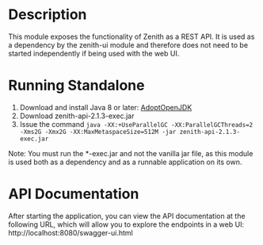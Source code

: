 # Description
This module exposes the functionality of Zenith as a REST API.  It is used as a dependency by the zenith-ui module and therefore does not need to be started independently if being used with the web UI.

# Running Standalone
1. Download and install Java 8 or later: [AdoptOpenJDK](https://adoptopenjdk.net/)
2. Download zenith-api-2.1.3-exec.jar
3. Issue the command `java -XX:+UseParallelGC -XX:ParallelGCThreads=2 -Xms2G -Xmx2G -XX:MaxMetaspaceSize=512M -jar zenith-api-2.1.3-exec.jar`

Note: You must run the *-exec.jar and not the vanilla jar file, as this module is used both as a dependency and as a runnable application on its own.

# API Documentation
After starting the application, you can view the API documentation at the following URL, which will allow you to explore the endpoints in a web UI:
http://localhost:8080/swagger-ui.html